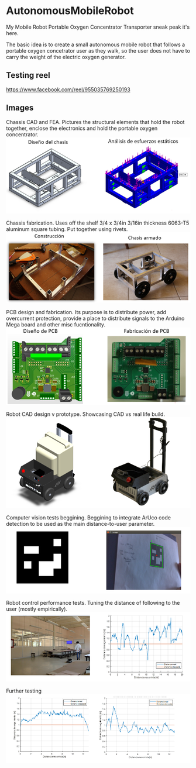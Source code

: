 # AutonomousMobileRobot

My  Mobile Robot Portable Oxygen Concentrator Transporter sneak peak it's here.

The basic idea is to create a small autonomous mobile robot that follows a portable oxygen concetrator user as they walk, so the user does not have to carry the weight of the electric oxygen generator.

## Testing reel
https://www.facebook.com/reel/955035769250193

## Images
Chassis CAD and FEA. Pictures the structural elements that hold the robot together, enclose the electronics and hold the portable oxygen concentrator.
![CADnFEA](https://github.com/AlfredMadera/AutonomousMobileRobot/blob/main/images/CADnFEA.png?raw=true)

Chassis fabrication. Uses off the shelf 3/4 x 3/4in 3/16in thickness 6063-T5 aluminum square tubing. Put together using rivets.
![BnB_chassis](https://github.com/AlfredMadera/AutonomousMobileRobot/blob/main/images/BUILDnBUILT_Chassis.png?raw=true)

PCB design and fabrication. Its purpose is to distribute power, add overcurrent protection, provide a place to distribute signals to the Arduino Mega board and other misc fucntionality.
![ALTIUMnREAL_PCB](https://github.com/AlfredMadera/AutonomousMobileRobot/blob/main/images/ALTIUMnREAL_PCB.png?raw=true)

Robot CAD design v prototype. Showcasing CAD vs real life build.
![CADnREAL_Robot](https://github.com/AlfredMadera/AutonomousMobileRobot/blob/main/images/CADnREAL_Robot.png?raw=true)

Computer vision tests beggining. Beggining to integrate ArUco code detection to be used as the main distance-to-user parameter.
![ComputerVision_tests_beggining](https://github.com/AlfredMadera/AutonomousMobileRobot/blob/main/images/ComputerVision_tests_beggining.png?raw=true)

Robot control performance tests. Tuning the distance of following to the user (mostly empirically).
![tests1](https://github.com/AlfredMadera/AutonomousMobileRobot/blob/main/images/Tests_beggining.png?raw=true)

Further testing
![tests2](https://github.com/AlfredMadera/AutonomousMobileRobot/blob/main/images/Further_testing.png?raw=true)


